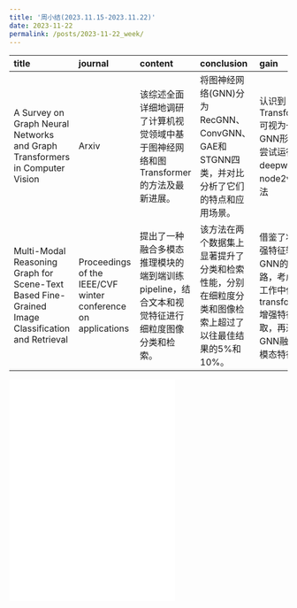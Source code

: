 ```yaml
---
title: '周小结(2023.11.15-2023.11.22)'
date: 2023-11-22
permalink: /posts/2023-11-22_week/
---
```

| title                                                                                            | journal                                                       | content                                                                                        | conclusion                                                                                              | gain                                                                                            |
|:-------------------------------------------------------------------------------------------------|:--------------------------------------------------------------|:-----------------------------------------------------------------------------------------------|:--------------------------------------------------------------------------------------------------------|:------------------------------------------------------------------------------------------------|
| A Survey on Graph Neural Networks and Graph Transformers in Computer Vision                      | Arxiv                                                         | 该综述全面详细地调研了计算机视觉领域中基于图神经网络和图Transformer的方法及最新进展。          | 将图神经网络(GNN)分为RecGNN、ConvGNN、GAE和STGNN四类，并对比分析了它们的特点和应用场景。                | 认识到Transformer可视为一种GNN形式，尝试运行了deepwalk和node2vec算法                            |
| Multi-Modal Reasoning Graph for Scene-Text Based Fine-Grained Image Classification and Retrieval | Proceedings of the IEEE/CVF winter conference on applications | 提出了一种融合多模态推理模块的端到端训练pipeline，结合文本和视觉特征进行细粒度图像分类和检索。 | 该方法在两个数据集上显著提升了分类和检索性能，分别在细粒度分类和图像检索上超过了以往最佳结果的5%和10%。 | 借鉴了将增强特征输入GNN的思路，考虑在工作中使用transformer增强特征提取，再通过GNN融合多模态特征 |

<embed src="/files/post/2023-11-22-week.pdf" type="application/pdf" height="400px" />
    